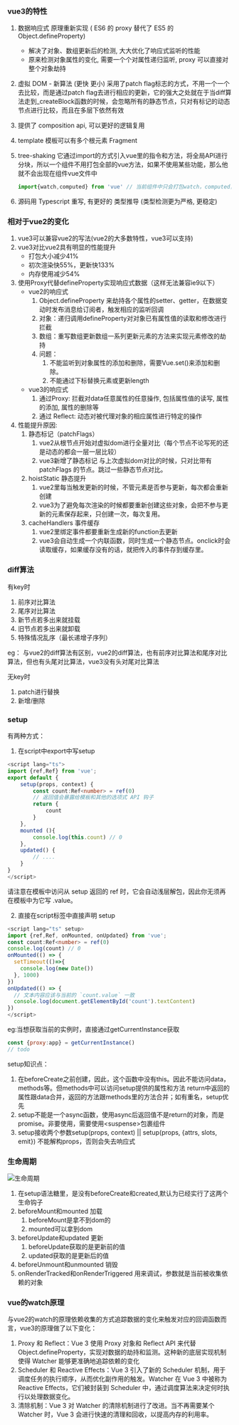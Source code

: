### vue3的特性

1. 数据响应式 原理重新实现 ( ES6 的 proxy 替代了 ES5 的 Object.defineProperty)
    * 解决了对象、数组更新后的检测, 大大优化了响应式监听的性能
    * 原来检测对象属性的变化, 需要一个个对属性递归监听, proxy 可以直接对整个对象劫持
2. 虚拟 DOM - 新算法 (更快 更小)
    采用了patch flag标志的方式，不用一个一个去比较，而是通过patch flag去进行相应的更新，它的强大之处就在于当diff算法走到_createBlock函数的时候，会忽略所有的静态节点，只对有标记的动态节点进行比较，而且在多层下依然有效
3. 提供了 composition api, 可以更好的逻辑复用
4. template 模板可以有多个根元素 Fragment
5. tree-shaking
    它通过import的方式引入vue里的指令和方法，将全局API进行分块，所以一个组件不用打包全部的vue方法，如果不使用某些功能，那么他就不会出现在组件vue文件中

    ```javascript
    import{watch,computed} from 'vue' // 当前组件中只会打包watch，computed，而不会有其他的API
    ```

6. 源码用 Typescript 重写, 有更好的 类型推导 (类型检测更为严格, 更稳定)

### 相对于vue2的变化

1. vue3可以兼容vue2的写法(vue2的大多数特性，vue3可以支持)
2. vue3对比vue2具有明显的性能提升
    * 打包大小减少41%
    * 初次渲染快55%，更新快133%
    * 内存使用减少54%
3. 使用Proxy代替defineProperty实现响应式数据（这样无法兼容ie9以下）
    * vue2的响应式
        1. Object.defineProperty 来劫持各个属性的setter、getter，在数据变动时发布消息给订阅者，触发相应的监听回调
        2. 对象：递归调用defineProperty对对象已有属性值的读取和修改进行拦截
        3. 数组：重写数组更新数组一系列更新元素的方法来实现元素修改的劫持
        4. 问题：
            1. 不能监听到对象属性的添加和删除，需要Vue.set()来添加和删除。
            2. 不能通过下标替换元素或更新length
    * vue3的响应式
        1. 通过Proxy: 拦截对data任意属性的任意操作, 包括属性值的读写, 属性的添加, 属性的删除等
        2. 通过 Reflect: 动态对被代理对象的相应属性进行特定的操作
4. 性能提升原因:
    1. 静态标记（patchFlags）
        1. vue2从根节点开始对虚拟dom进行全量对比（每个节点不论写死的还是动态的都会一层一层比较）
        2. vue3新增了静态标记 与上次虚拟dom对比的时候，只对比带有 patchFlags 的节点。跳过一些静态节点对比。
    2. hoistStatic 静态提升
        1. vue2里每当触发更新的时候，不管元素是否参与更新，每次都会重新创建
        2. vue3为了避免每次渲染的时候都要重新创建这些对象，会把不参与更新的元素保存起来，只创建一次，每次复用。
    3. cacheHandlers 事件缓存
        1. vue2里绑定事件都要重新生成新的function去更新
        2. vue3会自动生成一个内联函数，同时生成一个静态节点。onclick时会读取缓存，如果缓存没有的话，就把传入的事件存到缓存里。

### diff算法

有key时

1. 前序对比算法
2. 尾序对比算法
3. 新节点若多出来就挂载
4. 旧节点若多出来就卸载
5. 特殊情况乱序（最长递增子序列）

eg： 与vue2的diff算法有区别，vue2的diff算法，也有前序对比算法和尾序对比算法，但也有头尾对比算法，vue3没有头对尾对比算法

无key时

1. patch进行替换
2. 新增/删除

### setup

有两种方式：

1. 在script中export中写setup

```typescript
<script lang="ts">
import {ref,Ref} from 'vue';
export default {
    setup(props, context) {
        const count:Ref<number> = ref(0)
        // 返回值会暴露给模板和其他的选项式 API 钩子
        return {
            count
        }
    },
    mounted (){
        console.log(this.count) // 0
    },
    updated() {
        // ....
    }
}
</script>
```

请注意在模板中访问从 setup 返回的 ref 时，它会自动浅层解包，因此你无须再在模板中为它写 .value。

2. 直接在script标签中直接声明 setup

```typescript
<script lang="ts" setup>
import {ref,Ref, onMounted, onUpdated} from 'vue';
const count:Ref<number> = ref(0)
console.log(count) // 0
onMounted(() => {
  setTimeout(()=>{
    console.log(new Date())
  }, 1000)
})
onUpdated(() => {
  // 文本内容应该与当前的 `count.value` 一致
  console.log(document.getElementById('count').textContent)
})
</script>
```

eg:当想获取当前的实例时，直接通过getCurrentInstance获取

```javascript
const {proxy:app} = getCurrentInstance()
// todo
```

setup知识点：

1. 在beforeCreate之前创建，因此，这个函数中没有this。因此不能访问data，methods等。但methods中可以访问setup提供的属性和方法
return中返回的属性跟data合并，返回的方法跟methods里的方法合并；如有重名，setup优先
2. setup不能是一个async函数，使用async后返回值不是return的对象，而是promise。非要使用，需要使用\<suspense>包裹组件
3. setup接收两个参数setup(props, context) || setup(props, {attrs, slots, emit}) 不能解构props，否则会失去响应式

### 生命周期

![生命周期](../../images/lifecycle.png)

1. 在setup语法糖里，是没有beforeCreate和created,默认为已经实行了这两个生命钩子
2. beforeMount和mounted 加载
    1. beforeMount是拿不到dom的
    2. mounted可以拿到dom
3. beforeUpdate和updated 更新
    1. beforeUpdate获取的是更新前的值
    2. updated获取的是更新后的值
4. beforeUnmount和unmounted 销毁
5. onRenderTracked和onRenderTriggered 用来调试，参数就是当前被收集依赖的对象

### vue的watch原理

与vue2的watch的原理依赖收集的方式追踪数据的变化来触发对应的回调函数而言，vue3的原理做了以下变化：

1. Proxy 和 Reflect：Vue 3 使用 Proxy 对象和 Reflect API 来代替 Object.defineProperty，实现对数据的劫持和监测。这种新的底层实现机制使得 Watcher 能够更准确地追踪依赖的变化
2. Scheduler 和 Reactive Effects：Vue 3 引入了新的 Scheduler 机制，用于调度任务的执行顺序，从而优化副作用的触发。Watcher 在 Vue 3 中被称为 Reactive Effects，它们被封装到 Scheduler 中，通过调度算法来决定何时执行以处理数据变化。
3. 清除机制：Vue 3 对 Watcher 的清除机制进行了改进。当不再需要某个 Watcher 时，Vue 3 会进行快速的清理和回收，以提高内存的利用率。
